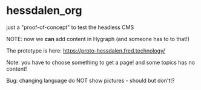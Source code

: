 # hessdalen_org

just a "proof-of-concept" to test the headless CMS

NOTE: now we **can** add content in Hygraph (and someone has to to that!)

The prototype is here: https://proto-hessdalen.fred.technology/

Note: you have to choose something to get a page! and some topics has no content!

Bug: changing language do NOT show pictures - should but don't!?
